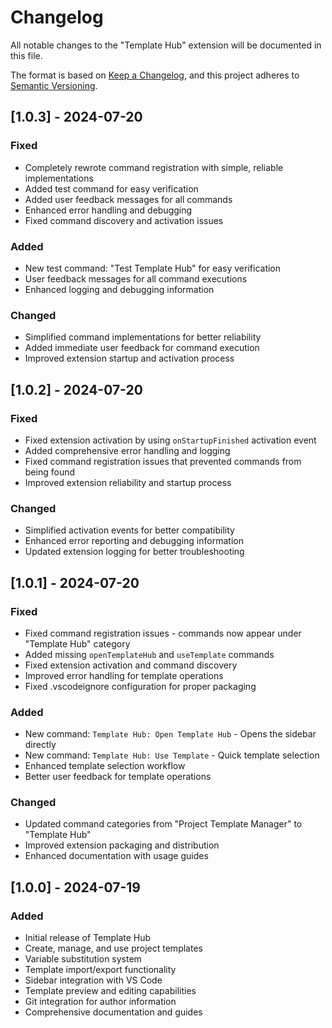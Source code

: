 # Changelog

All notable changes to the "Template Hub" extension will be documented in this file.

The format is based on [Keep a Changelog](https://keepachangelog.com/en/1.0.0/),
and this project adheres to [Semantic Versioning](https://semver.org/spec/v2.0.0.html).

## [1.0.3] - 2024-07-20

### Fixed
- Completely rewrote command registration with simple, reliable implementations
- Added test command for easy verification
- Added user feedback messages for all commands
- Enhanced error handling and debugging
- Fixed command discovery and activation issues

### Added
- New test command: "Test Template Hub" for easy verification
- User feedback messages for all command executions
- Enhanced logging and debugging information

### Changed
- Simplified command implementations for better reliability
- Added immediate user feedback for command execution
- Improved extension startup and activation process

## [1.0.2] - 2024-07-20

### Fixed
- Fixed extension activation by using `onStartupFinished` activation event
- Added comprehensive error handling and logging
- Fixed command registration issues that prevented commands from being found
- Improved extension reliability and startup process

### Changed
- Simplified activation events for better compatibility
- Enhanced error reporting and debugging information
- Updated extension logging for better troubleshooting

## [1.0.1] - 2024-07-20

### Fixed
- Fixed command registration issues - commands now appear under "Template Hub" category
- Added missing `openTemplateHub` and `useTemplate` commands
- Fixed extension activation and command discovery
- Improved error handling for template operations
- Fixed .vscodeignore configuration for proper packaging

### Added
- New command: `Template Hub: Open Template Hub` - Opens the sidebar directly
- New command: `Template Hub: Use Template` - Quick template selection
- Enhanced template selection workflow
- Better user feedback for template operations

### Changed
- Updated command categories from "Project Template Manager" to "Template Hub"
- Improved extension packaging and distribution
- Enhanced documentation with usage guides

## [1.0.0] - 2024-07-19

### Added
- Initial release of Template Hub
- Create, manage, and use project templates
- Variable substitution system
- Template import/export functionality
- Sidebar integration with VS Code
- Template preview and editing capabilities
- Git integration for author information
- Comprehensive documentation and guides 